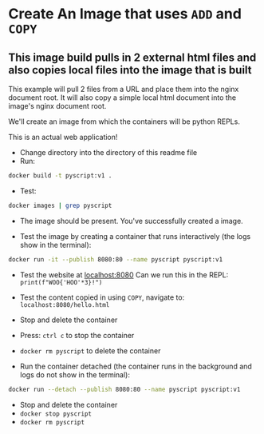 # Create An Image that uses `ADD` and `COPY`

## This image build pulls in 2 external html files and also copies local files into the image that is built

This example will pull 2 files from a URL and place them into the nginx document root.
It will also copy a simple local html document into the image's nginx document root.

We'll create an image from which the containers will be python REPLs.

This is an actual web application!

- Change directory into the directory of this readme file
- Run:

```bash
docker build -t pyscript:v1 .
```

- Test:

```bash
docker images | grep pyscript
```

- The image should be present. You've successfully created a image.

- Test the image by creating a container that runs interactively (the logs show in the terminal):

```bash
docker run -it --publish 8080:80 --name pyscript pyscript:v1
```

- Test the website at [localhost:8080](http://localhost:8080)
Can we run this in the REPL: `print(f"WOO{'HOO'*3}!")`

- Test the content copied in using `COPY`, navigate to: `localhost:8080/hello.html`

- Stop and delete the container
- Press: `ctrl c` to stop the container
- `docker rm pyscript` to delete the container

- Run the container detached (the container runs in the background and logs do not show in the terminal):

```bash
docker run --detach --publish 8080:80 --name pyscript pyscript:v1
```

- Stop and delete the container
- `docker stop pyscript`
- `docker rm pyscript`
